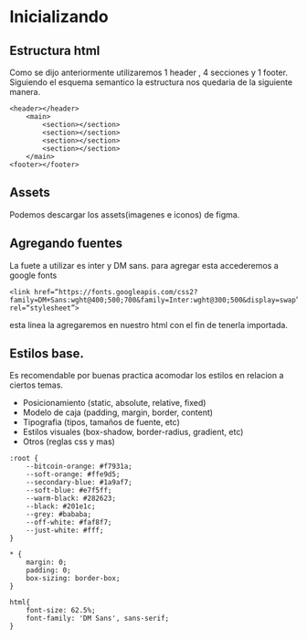 # Inicializando 

## Estructura html
Como se dijo anteriormente utilizaremos 1 header , 4 secciones y 1 footer.
Siguiendo el esquema semantico la estructura nos quedaria de la siguiente manera.
~~~
<header></header>
    <main>
        <section></section>
        <section></section>
        <section></section>
        <section></section>
    </main>
<footer></footer>
~~~

## Assets
Podemos descargar los assets(imagenes e iconos) de figma.

## Agregando fuentes

La fuete a utilizar es inter y DM sans. para agregar esta accederemos a google fonts
~~~
<link href=“https://fonts.googleapis.com/css2?family=DM+Sans:wght@400;500;700&family=Inter:wght@300;500&display=swap” rel=“stylesheet”>
~~~
esta linea la agregaremos en nuestro html con el fin de tenerla importada.

## Estilos base.
Es recomendable por buenas practica acomodar los estilos en relacion a ciertos 
temas.
- Posicionamiento (static, absolute, relative, fixed)
- Modelo de caja (padding, margin, border, content)
- Tipografia (tipos, tamaños de fuente, etc)
- Estilos visuales (box-shadow, border-radius, gradient, etc)
- Otros (reglas css y mas)

~~~
:root {
    --bitcoin-orange: #f7931a;
    --soft-orange: #ffe9d5;
    --secondary-blue: #1a9af7;
    --soft-blue: #e7f5ff;
    --warm-black: #282623;
    --black: #201e1c;
    --grey: #bababa;
    --off-white: #faf8f7;
    --just-white: #fff;
}

* {
    margin: 0;
    padding: 0;
    box-sizing: border-box;
}

html{
    font-size: 62.5%;
    font-family: 'DM Sans', sans-serif;
}
~~~